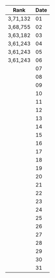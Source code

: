 |Rank| Date |
|---------|--|
| 3,71,132 |01|
| 3,68,755|02|
| 3,63,182  |03|
| 3,61,243 |04|
| 3,61,243  |05|
| 3,61,243   |06|
|  |07|
|   |08|
| |09|
| |10|
|   |11|
|   |12|
|    |13|
|   |14|
|  |15|
|   |16|
|   |17|
|   |18|
|   |19|
|  |20|
|   |21|
|   |22|
|   |23|
|   |24|
|    |25|
|    |26|
|    |27|
|   |28|
|   |29|
|   |30|
|   |31|
